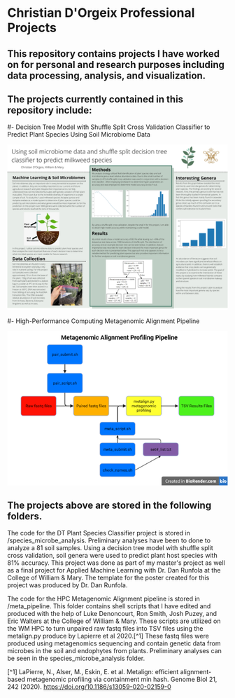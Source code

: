 # Christian D'Orgeix Professional Projects
## This repository contains projects I have worked on for personal and research purposes including data processing, analysis, and visualization.
## The projects currently contained in this repository include:
#- Decision Tree Model with Shuffle Split Cross Validation Classifier to Predict Plant Species Using Soil Microbiome Data

![Alt Image text](/species_microbe_analysis/poster_presentation.jpg?raw=true "Optional Title")

#- High-Performance Computing Metagenomic Alignment Pipeline

![Alt Image text](/meta_pipeline/alignment_pipeline.png?raw=true "Optional Title")


## The projects above are stored in the following folders.

The code for the DT Plant Species Classifier project is stored in /species_microbe_analysis. Preliminary analyses have been to done to analyze a 81 soil samples. Using a decision tree model with shuffle split cross validation, soil genera were used to predict plant host species with 81% accuracy. This project was done as part of my master's project as well as a final project for Applied Machine Learning with Dr. Dan Runfola at the College of William & Mary. The template for the poster created for this project was produced by Dr. Dan Runfola.

The code for the HPC Metagenomic Alignment pipeline is stored in /meta_pipeline. This folder contains shell scripts that I have edited and produced with the help of Luke Denoncourt, Ron Smith, Josh Puzey, and Eric Walters at the College of William & Mary. These scripts are utilized on the WM HPC to turn unpaired raw fastq files into TSV files using the metalign.py produce by Lapierre et al 2020.[^1] These fastq files were produced using metagenomics sequencing and contain genetic data from microbes in the soil and endophytes from plants. Preliminary analyses can be seen in the species_microbe_analysis folder.



[^1] LaPierre, N., Alser, M., Eskin, E. et al. Metalign: efficient alignment-based metagenomic profiling via containment min hash. Genome Biol 21, 242 (2020). https://doi.org/10.1186/s13059-020-02159-0
